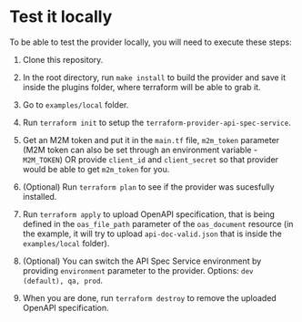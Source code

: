 # Test it locally

To be able to test the provider locally, you will need to execute these steps:

1. Clone this repository.
2. In the root directory, run `make install` to build the provider and save it inside the plugins folder, where terraform will be able to grab it.
3. Go to `examples/local` folder.
4. Run `terraform init` to setup the `terraform-provider-api-spec-service`.
5. Get an M2M token and put it in the `main.tf` file, `m2m_token` parameter (M2M token can also be set through an environment variable - `M2M_TOKEN`) OR provide `client_id` and `client_secret` so that provider would be able to get `m2m_token` for you.

6. (Optional) Run `terraform plan` to see if the provider was sucesfully installed.
7. Run `terraform apply` to upload OpenAPI specification, that is being defined in the `oas_file_path` parameter of the `oas_document` resource (in the example, it will try to upload `api-doc-valid.json` that is inside the `examples/local` folder).
8. (Optional) You can switch the API Spec Service environment by providing `environment` parameter to the provider. Options: `dev (default), qa, prod`.
9. When you are done, run `terraform destroy` to remove the uploaded OpenAPI specification.